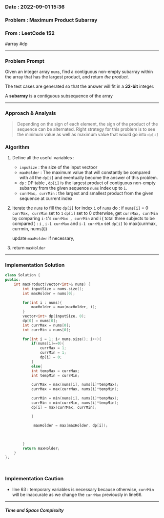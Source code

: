 ### Date :  2022-09-01 15:36

### Problem : Maximum Product Subarray

### From : LeetCode 152
#array #dp 

---
### Problem Prompt
Given an integer array `nums`, find a contiguous non-empty subarray within the array that has the largest product, and return _the product_.

The test cases are generated so that the answer will fit in a **32-bit** integer.

A **subarray** is a contiguous subsequence of the array


---
### Approach & Analysis
> Depending on the sign of each element, the sign of the product of the sequence can be alternated.
> Right strategy for this problem is to see the minimum value as well as maximum value that would go into `dp[i]` 

### Algorithm 
 1.  Define all the useful variables :
	 - `inpuSize` : the size of the input vectoor
	 - `maxHolder` : The maximum value that will constantly be compared with all the `dp[i]` and eventually become the answer of this problem.
	 - `dp` : DP table , `dp[i]` is the largest product of contiguous non-empty subarray from the given sequence `nums` index up to `i`.
	 - `currMax, currMin` :  the largest and smallest product from the given sequence at current index
2.  Iterate the `nums` to fill the `dp[i]`
		for index `i` of `nums` do :
			if `nums[i]` = 0
				`currMax, currMin` set to `1`
				`dp[i]` set to 0
			otherwise, 
				get `currMax, currMin` by comparing `i-1`'s `currMax , currMin` and i ( total three subjects to be compared ) : `i` , `i-1 currMax` and `i-1 currMin`
			   set `dp[i]` to max(currmax, currmin, nums[i]) 

	update `maxHolder` if necessary,
3. return `maxHolder`
---
### Implementation Solution
```cpp
class Solution {
public:
    int maxProduct(vector<int>& nums) {
        int inputSize = nums.size();
        int maxHolder = nums[0];
        
        for(int i : nums){
            maxHolder = max(maxHolder, i);
        }
        vector<int> dp(inputSize, 0);
        dp[0] = nums[0];
        int currMax = nums[0];
        int currMin = nums[0];
        
        for(int i = 1; i< nums.size(); i++){
            if(nums[i]==0){
                currMax = 1;
                currMin = 1;
                dp[i] = 0;
            }
            else{
            int tempMax = currMax;
            int tempMin = currMin;
                
            currMax = max(nums[i], nums[i]*tempMax);
            currMax = max(currMax, nums[i]*tempMin);
            
            currMin = min(nums[i], nums[i]*tempMax);
            currMin = min(currMin, nums[i]*tempMin);
            dp[i] = max(currMax, currMin);
           
            }
            
             maxHolder = max(maxHolder, dp[i]);
            
            
            
        }
        return maxHolder;
    }
};




```

### Implementation Caution
 - lIne 63 : temporary variables is necessary because otherwise, `currMin` will be inaccurate as we change the `currMax` previously in line66.

---
##### Time and Space Complexity


